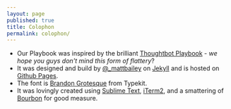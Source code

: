 ```yaml
---
layout: page
published: true
title: Colophon
permalink: colophon/
---
```


* Our Playbook was inspired by the brilliant [Thoughtbot Playbook](http://playbook.thoughtbot.com/) - *we hope you guys don't mind this form of flattery*?
* It was designed and build by [@_mattbailey](http://www.twitter.com/_mattbailey) on [Jekyll](http://jekyllrb.com/) and is hosted on [Github Pages](http://pages.github.com/).
* The font is [Brandon Grotesque](https://typekit.com/fonts/brandon-grotesque) from Typekit.
* It was lovingly created using [Sublime Text](http://www.sublimetext.com/), [iTerm2](http://www.iterm2.com/#/section/home), and a smattering of [Bourbon](http://bourbon.io/) for good measure.